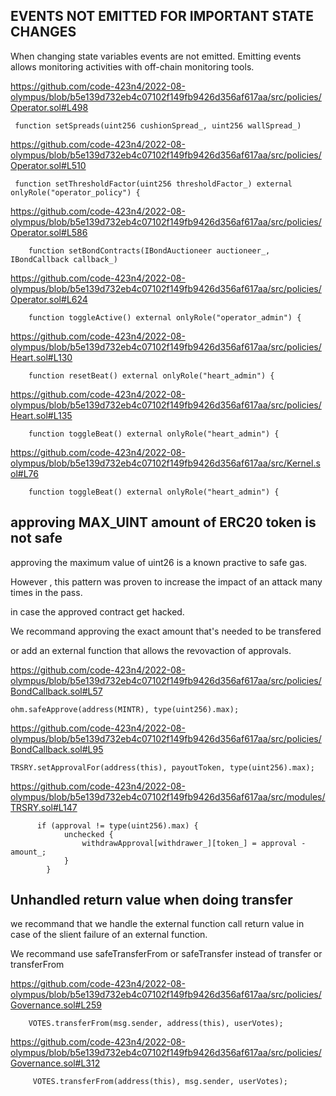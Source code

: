 ## EVENTS NOT EMITTED FOR IMPORTANT STATE CHANGES

When changing state variables events are not emitted. Emitting events allows monitoring activities with off-chain monitoring tools.

https://github.com/code-423n4/2022-08-olympus/blob/b5e139d732eb4c07102f149fb9426d356af617aa/src/policies/Operator.sol#L498

```
 function setSpreads(uint256 cushionSpread_, uint256 wallSpread_)
```

https://github.com/code-423n4/2022-08-olympus/blob/b5e139d732eb4c07102f149fb9426d356af617aa/src/policies/Operator.sol#L510

```
 function setThresholdFactor(uint256 thresholdFactor_) external onlyRole("operator_policy") {
```

https://github.com/code-423n4/2022-08-olympus/blob/b5e139d732eb4c07102f149fb9426d356af617aa/src/policies/Operator.sol#L586

```
    function setBondContracts(IBondAuctioneer auctioneer_, IBondCallback callback_)
```

https://github.com/code-423n4/2022-08-olympus/blob/b5e139d732eb4c07102f149fb9426d356af617aa/src/policies/Operator.sol#L624

```
    function toggleActive() external onlyRole("operator_admin") {
```

https://github.com/code-423n4/2022-08-olympus/blob/b5e139d732eb4c07102f149fb9426d356af617aa/src/policies/Heart.sol#L130

```
    function resetBeat() external onlyRole("heart_admin") {
```

https://github.com/code-423n4/2022-08-olympus/blob/b5e139d732eb4c07102f149fb9426d356af617aa/src/policies/Heart.sol#L135

```
    function toggleBeat() external onlyRole("heart_admin") {
```

https://github.com/code-423n4/2022-08-olympus/blob/b5e139d732eb4c07102f149fb9426d356af617aa/src/Kernel.sol#L76

```
    function toggleBeat() external onlyRole("heart_admin") {
```

## approving MAX_UINT amount of ERC20 token is not safe

approving the maximum value of uint26 is a known practive to safe gas.

However , this pattern was proven to increase the impact of an attack many times in the pass.

in case the approved contract get hacked.

We recommand approving the exact amount that's needed to be transfered

or add an external function that allows the revovaction of approvals.

https://github.com/code-423n4/2022-08-olympus/blob/b5e139d732eb4c07102f149fb9426d356af617aa/src/policies/BondCallback.sol#L57

```
ohm.safeApprove(address(MINTR), type(uint256).max);
```

https://github.com/code-423n4/2022-08-olympus/blob/b5e139d732eb4c07102f149fb9426d356af617aa/src/policies/BondCallback.sol#L95

```
TRSRY.setApprovalFor(address(this), payoutToken, type(uint256).max);
```

https://github.com/code-423n4/2022-08-olympus/blob/b5e139d732eb4c07102f149fb9426d356af617aa/src/modules/TRSRY.sol#L147

```
      if (approval != type(uint256).max) {
            unchecked {
                withdrawApproval[withdrawer_][token_] = approval - amount_;
            }
        }
```

## Unhandled return value when doing transfer

we recommand that we handle the external function call return value in case of the slient failure 
of an external function.

We recommand use safeTransferFrom or safeTransfer instead of transfer or transferFrom

https://github.com/code-423n4/2022-08-olympus/blob/b5e139d732eb4c07102f149fb9426d356af617aa/src/policies/Governance.sol#L259

```
    VOTES.transferFrom(msg.sender, address(this), userVotes);
```

https://github.com/code-423n4/2022-08-olympus/blob/b5e139d732eb4c07102f149fb9426d356af617aa/src/policies/Governance.sol#L312

```
     VOTES.transferFrom(address(this), msg.sender, userVotes);
```
